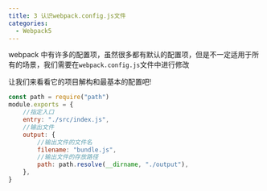 ```yaml
---
title: 3 认识webpack.config.js文件
categories:
  - Webpack5
---
```


webpack 中有许多的配置项，虽然很多都有默认的配置项，但是不一定适用于所有的场景，我们需要在`webpack.config.js`文件中进行修改

让我们来看看它的项目解构和最基本的配置吧!

```javascript
const path = require("path")
module.exports = {
	//指定入口
	entry: "./src/index.js",
	//输出文件
	output: {
		//输出文件的文件名
		filename: "bundle.js",
		//输出文件的存放路径
		path: path.resolve(__dirname, "./output"),
	},
}
```
